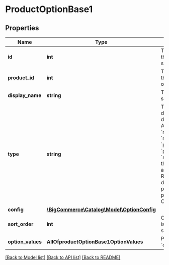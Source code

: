 # ProductOptionBase1

## Properties
Name | Type | Description | Notes
------------ | ------------- | ------------- | -------------
**id** | **int** | The unique numerical ID of the option, increments sequentially. | [optional] 
**product_id** | **int** | The unique numerical ID of the product to which the option belongs. | [optional] 
**display_name** | **string** | The name of the option shown on the storefront. | [optional] 
**type** | **string** | The type of option, which determines how it will display on the storefront. Acceptable values: &#x60;radio_buttons&#x60;, &#x60;rectangles&#x60;, &#x60;dropdown&#x60;, &#x60;product_list&#x60;, &#x60;product_list_with_images&#x60;, &#x60;swatch&#x60;. For reference, the former v2 API values are: RB &#x3D; radio_buttons, RT &#x3D; rectangles, S &#x3D; dropdown, P &#x3D; product_list, PI &#x3D; product_list_with_images, CS &#x3D; swatch. | [optional] 
**config** | [**\BigCommerce\Catalog\Model\OptionConfig**](OptionConfig.md) |  | [optional] 
**sort_order** | **int** | Order in which the option is displayed on the storefront. | [optional] 
**option_values** | **AllOfproductOptionBase1OptionValues** | Product Option &#x60;option_value&#x60;. | [optional] 

[[Back to Model list]](../../README.md#documentation-for-models) [[Back to API list]](../../README.md#documentation-for-api-endpoints) [[Back to README]](../../README.md)

